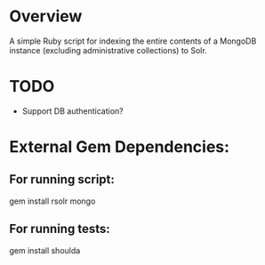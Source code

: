 # Overview

A simple Ruby script for indexing the entire contents of a MongoDB instance (excluding administrative collections) to Solr.

# TODO
 - Support DB authentication?

# External Gem Dependencies:

## For running script:
  gem install rsolr mongo

## For running tests:
  gem install shoulda

